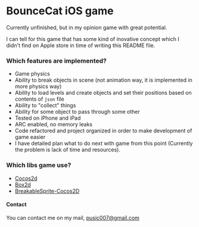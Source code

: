 # BounceCat iOS game

Currently unfinished, but in my opinion game with great potential. 

I can tell for this game that has some kind of inovative concept which I didn't find on Apple store in time of writing this README file.

### Which features are implemented?

- Game physics
- Ability to break objects in scene (not animation way, it is implemented in more physics way)
- Ability to load levels and create objects and set their positions based on contents of ``json`` file
- Ability to "collect" things
- Ability for some object to pass through some other
- Tested on iPhone and iPad
- ARC enabled, no memory leaks
- Code refactored and project organized in order to make development of game easier
- I have detailed plan what to do next with game from this point (Currently the problem is lack of time and resources).

### Which libs game use?

- [Cocos2d](https://github.com/cocos2d/cocos2d-iphone/)
- [Box2d](http://box2d.org/)
- [BreakableSprite-Cocos2D](https://github.com/ivpusic/BreakableSprite-Cocos2D/)

#### Contact

You can contact me on my mail, pusic007@gmail.com
